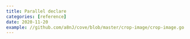 ```yaml
---
title: Parallel declare
categories: [reference]
date: 2020-11-20
example: //github.com/a8nJ/cove/blob/master/crop-image/crop-image.go
---
```

